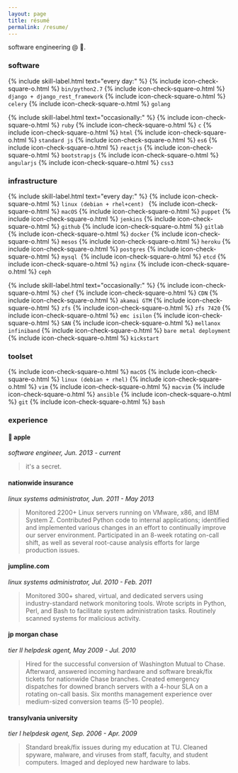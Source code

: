 ```yaml
---
layout: page
title: résumé
permalink: /resume/
---
```


software engineering @ .

### **software**

{% include skill-label.html text="every day:" %} {% include icon-check-square-o.html %} `bin/python2.7`
{% include icon-check-square-o.html %} `django + django_rest_framework`
{% include icon-check-square-o.html %} `celery`
{% include icon-check-square-o.html %} `golang`

<div style="clear: left;"></div>

{% include skill-label.html text="occasionally:" %} {% include icon-check-square-o.html %} `ruby`
{% include icon-check-square-o.html %} `c`
{% include icon-check-square-o.html %} `html`
{% include icon-check-square-o.html %} `standard js`
{% include icon-check-square-o.html %} `es6`
{% include icon-check-square-o.html %} `reactjs`
{% include icon-check-square-o.html %} `bootstrapjs`
{% include icon-check-square-o.html %} `angularjs`
{% include icon-check-square-o.html %} `css3`

### **infrastructure**

{% include skill-label.html text="every day:" %} {% include icon-check-square-o.html %} `linux (debian + rhel+cent) `
{% include icon-check-square-o.html %} `macOS`
{% include icon-check-square-o.html %} `puppet`
{% include icon-check-square-o.html %} `jenkins`
{% include icon-check-square-o.html %} `github`
{% include icon-check-square-o.html %} `gitlab`
{% include icon-check-square-o.html %} `docker`
{% include icon-check-square-o.html %} `mesos`
{% include icon-check-square-o.html %} `heroku`
{% include icon-check-square-o.html %} `postgres`
{% include icon-check-square-o.html %} `mysql`
&nbsp;{% include icon-check-square-o.html %} `etcd`
{% include icon-check-square-o.html %} `nginx`
{% include icon-check-square-o.html %} `ceph`

{% include skill-label.html text="occasionally:" %} {% include icon-check-square-o.html %} `chef`
{% include icon-check-square-o.html %} `CDN`
{% include icon-check-square-o.html %} `akamai GTM`
{% include icon-check-square-o.html %} `zfs`
{% include icon-check-square-o.html %} `zfs 7420`
{% include icon-check-square-o.html %} `emc isilon`
{% include icon-check-square-o.html %} `SAN`
{% include icon-check-square-o.html %} `mellanox infiniband`
{% include icon-check-square-o.html %} `bare metal deployment`
{% include icon-check-square-o.html %} `kickstart`

### **toolset**

{% include icon-check-square-o.html %} `macOS`
{% include icon-check-square-o.html %} `linux (debian + rhel)`
{% include icon-check-square-o.html %} `vim`
{% include icon-check-square-o.html %} `macvim`
{% include icon-check-square-o.html %} `ansible`
{% include icon-check-square-o.html %} `git`
{% include icon-check-square-o.html %} `bash`

### **experience**

####  **apple**

_software engineer, Jun. 2013 - current_

> it's a secret.

#### **nationwide insurance**

_linux systems administrator, Jun. 2011 - May 2013_

> Monitored 2200+ Linux servers running on VMware, x86, and IBM System Z. Contributed Python code to internal applications; identified and implemented various changes in an effort to continually improve our server environment. Participated in an 8-week rotating on-call shift, as well as several root-cause analysis efforts for large production issues.

#### **jumpline.com**

_linux systems administrator, Jul. 2010 - Feb. 2011_

> Monitored 300+ shared, virtual, and dedicated servers using industry-standard network monitoring tools. Wrote scripts in Python, Perl, and Bash to facilitate system administration tasks. Routinely scanned systems for malicious activity.

#### **jp morgan chase**

_tier II helpdesk agent, May 2009 - Jul. 2010_

> Hired for the successful conversion of Washington Mutual to Chase.  Afterward, answered incoming hardware and software break/fix tickets for nationwide Chase branches.  Created emergency dispatches for downed branch servers with a 4-hour SLA on a rotating on-call basis.  Six months management experience over medium-sized conversion teams (5-10 people).

#### **transylvania university**

_tier I helpdesk agent, Sep. 2006 - Apr. 2009_

> Standard break/fix issues during my education at TU. Cleaned spyware, malware, and viruses from staff, faculty, and student computers. Imaged and deployed new hardware to labs.
